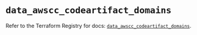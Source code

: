 # `data_awscc_codeartifact_domains`

Refer to the Terraform Registry for docs: [`data_awscc_codeartifact_domains`](https://registry.terraform.io/providers/hashicorp/awscc/0.70.0/docs/data-sources/codeartifact_domains).
